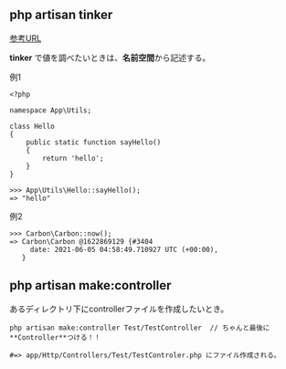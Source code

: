 ## php artisan tinker
[参考URL](https://e-seventh.com/laravel-tinker-ease-develop/)

**tinker** で値を調べたいときは、**名前空間**から記述する。

例1
```
<?php

namespace App\Utils;

class Hello
{
    public static function sayHello()
    {
        return 'hello';
    }
}
```
```
>>> App\Utils\Hello::sayHello();
=> "hello"

```

例2
```
>>> Carbon\Carbon::now();
=> Carbon\Carbon @1622869129 {#3404
     date: 2021-06-05 04:58:49.710927 UTC (+00:00),
   }
```

## php artisan make:controller
あるディレクトリ下にcontrollerファイルを作成したいとき。

```
php artisan make:controller Test/TestController  // ちゃんと最後に**Controller**つける！！

#=> app/Http/Controllers/Test/TestControler.php にファイル作成される。
```

